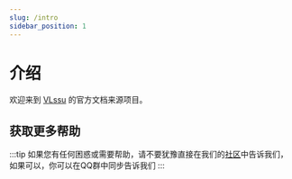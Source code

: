 ```yaml
---
slug: /intro
sidebar_position: 1
---
```


# 介绍

欢迎来到 [VLssu](https://github.com/vlssu/docs.vlssu.com) 的官方文档来源项目。 

## 获取更多帮助
:::tip
如果您有任何困惑或需要帮助，请不要犹豫直接在我们的[社区](https://bbs.vlssu.cn/t/Support)中告诉我们，如果可以，你可以在QQ群中同步告诉我们
:::
